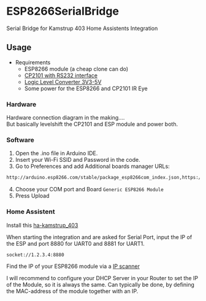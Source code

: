 # ESP8266SerialBridge
Serial Bridge for Kamstrup 403 Home Assistents Integration

## Usage

* Requirements
    * ESP8266 module (a cheap clone can do)
    * [CP2101 with RS232 interface](https://www.aliexpress.com/item/1005005630726621.html?spm=a2g0o.order_list.order_list_main.17.70c71802tpHpcY)
    * [Logic Level Converter 3V3-5V](https://www.aliexpress.com/item/1005005984772131.html?spm=a2g0o.order_list.order_list_main.11.2f711802RFZWUl)
    * Some power for the ESP8266 and CP2101 IR Eye

### Hardware
Hardware connection diagram in the making....  
But basically levelshift the CP2101 and ESP module and power both.

### Software
1. Open the .ino file in Arduino IDE.
2. Insert your Wi-Fi SSID and Password in the code.
3. Go to Preferences and add Additional boards manager URLs:
```bash
http://arduino.esp8266.com/stable/package_esp8266com_index.json,https://dl.espressif.com/dl/package_esp32_index.json
```
4. Choose your COM port and Board `Generic ESP8266 Module`
5. Press Upload

### Home Assistent
Install this [ha-kamstrup_403](https://github.com/golles/ha-kamstrup_403)

When starting the integration and are asked for Serial Port, input the IP of the ESP and port 8880 for UART0 and 8881 for UART1.

```bash
socket://1.2.3.4:8880
```

Find the IP of your ESP8266 module via a [IP scanner](https://www.advanced-ip-scanner.com)

I will recommend to configure your DHCP Server in your Router to set the IP of the Module, so it is always the same. Can typically be done, by defining the MAC-address of the module together with an IP.